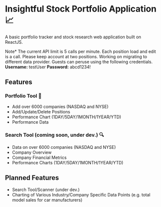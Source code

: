 # Insightful Stock Portfolio Application :chart_with_upwards_trend:
A basic portfolio tracker and stock research web application built on ReactJS.

Note* The current API limit is 5 calls per minute. Each position load and edit is a call. Please keep account at two positions. Working on migrating to different data provider. Guests can peruse using the following credentials.  **Username:** testUser **Password:** abcd1234!

## Features

### Portfolio Tool :ledger:
- Add over 6000 companies (NASDAQ and NYSE)
- Add/Update/Delete Positions
- Performance Chart (1DAY/5DAY/1MONTH/1YEAR/YTD)
- Performance Data

### Search Tool (coming soon, under dev.) :mag:
- Data on over 6000 companies (NASDAQ and NYSE)
- Company Overview
- Company Financial Metrics
- Performance Charts (1DAY/5DAY/1MONTH/1YEAR/YTD)

## Planned Features
- Search Tool/Scanner (under dev.)
- Charting of Various Industry/Company Specific Data Points (e.g. total model sales for car manufacturers)
